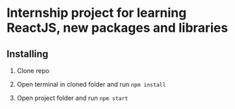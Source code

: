 # Internship project for learning ReactJS, new packages and libraries

## Installing

1. Clone repo

2. Open terminal in cloned folder and run `npm install`

3. Open project folder and run `npm start`